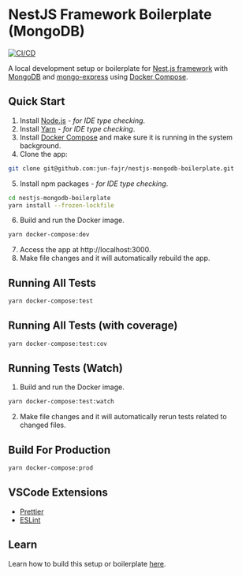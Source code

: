 # NestJS Framework Boilerplate (MongoDB)

[![CI/CD](https://github.com/jun-fajr/nestjs-mongodb-boilerplate/actions/workflows/ci.yml/badge.svg)](https://github.com/jun-fajr/nestjs-mongodb-boilerplate/actions/workflows/ci.yml)

A local development setup or boilerplate for [Nest.js framework](https://nestjs.com/) with [MongoDB](https://www.mongodb.com/) and [mongo-express](https://github.com/mongo-express/mongo-express) using [Docker Compose](https://docs.docker.com/compose/).

## Quick Start

1. Install [Node.js](https://nodejs.org/en/download/) - _for IDE type checking_.
2. Install [Yarn](https://yarnpkg.com/lang/en/docs/install/) - _for IDE type checking_.
3. Install [Docker Compose](https://docs.docker.com/compose/install/) and make sure it is running in the system background.
4. Clone the app:

```bash
git clone git@github.com:jun-fajr/nestjs-mongodb-boilerplate.git
```

5. Install npm packages - _for IDE type checking_.

```bash
cd nestjs-mongodb-boilerplate
yarn install --frozen-lockfile
```

6. Build and run the Docker image.

```bash
yarn docker-compose:dev
```

7. Access the app at http://localhost:3000.
8. Make file changes and it will automatically rebuild the app.

## Running All Tests

```bash
yarn docker-compose:test
```

## Running All Tests (with coverage)

```bash
yarn docker-compose:test:cov
```

## Running Tests (Watch)

1. Build and run the Docker image.

```bash
yarn docker-compose:test:watch
```

2. Make file changes and it will automatically rerun tests related to changed files.

## Build For Production

```bash
yarn docker-compose:prod
```

## VSCode Extensions

- [Prettier](https://marketplace.visualstudio.com/items?itemName=esbenp.prettier-vscode)
- [ESLint](https://marketplace.visualstudio.com/items?itemName=dbaeumer.vscode-eslint)

## Learn

Learn how to build this setup or boilerplate [here](https://jun-fajr.com/posts/local-development-setup-for-nestjs-projects-with-mongodb/).
